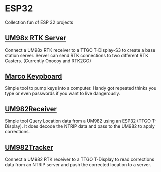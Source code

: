 # ESP32 

Collection fun of ESP 32 projects


## [UM98x RTK Server](https://github.com/mctainsh/Esp32/tree/main/UM98RTKServer)

Connect a UM98x RTK receiver to a TTGO T-Display-S3 to create a base station server. Server can send RTK connections to two different RTK Casters. (Currently Onocoy and RTK2GO)


## [Marco Keypboard](https://github.com/mctainsh/Esp32/tree/main/MarcoKeyboard)

Simple tool to pump keys into a computer. Handy got repeated thinks you type or even passwords if you want to live dangerously.


## [UM982Receiver](https://github.com/mctainsh/Esp32/tree/main/UM982Receiver)

Simple tool Query Location data from a UM982 using an ESP32 (TTGO T-Display). It does decode the NTRIP data and pass to the UM982 to apply corrections.


## [UM982Tracker](https://github.com/mctainsh/Esp32/tree/main/UM982Tracker)

Connect a UM982 RTK receiver to a TTGO T-Display to read corrections data from an NTRIP server and push the corrected location to a server.




